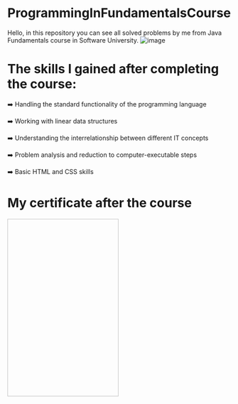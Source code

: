 # ProgrammingInFundamentalsCourse
Hello, in this repository you can see all solved problems by me from Java Fundamentals course in Software University. 
![image](https://github.com/StefanHristov1997/Java_Advanced_Course/assets/133797718/6ea64e49-3cd5-49f4-b3fa-309ebc9e5e98)

# Тhe skills I gained after completing the course:
➡️ Handling the standard functionality of the programming language

➡️ Working with linear data structures

➡️ Understanding the interrelationship between different IT concepts

➡️ Problem analysis and reduction to computer-executable steps

➡️ Basic HTML and CSS skills

#  My certificate after the course
<img srt = "https://github.com/StefanHristov1997/Programming_In_FundamentalsCourse/assets/133797718/4a414fa7-8ef3-474e-8f70-cfd65d8a9307" width="250" height="400" />

